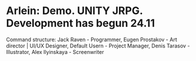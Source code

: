 <h1>Arlein: Demo.
UNITY JRPG. Development has begun 24.11</h1>

Command structure:
Jack Raven - Programmer,
Eugen Prostakov - Art director | UI/UX Designer,
Default Usern - Project Manager,
Denis Tarasov - Illustrator,
Alex Ilyinskaya - Screenwriter
